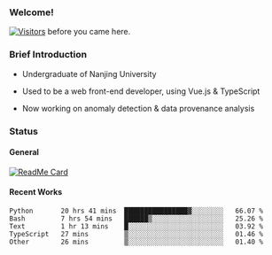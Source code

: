 ### Welcome!

[![Visitors](https://visitor-badge.laobi.icu/badge?page_id=HermitSun.HermitSun)]() before you came here.

### Brief Introduction

- Undergraduate of Nanjing University

- Used to be a web front-end developer, using Vue.js & TypeScript

- Now working on anomaly detection & data provenance analysis

### Status

#### General

[![ReadMe Card](https://github-readme-stats.hermitsun.vercel.app/api?username=HermitSun&count_private=true&show_icons=true)]()

#### Recent Works

<!--START_SECTION:waka-->
```text
Python       20 hrs 41 mins  ████████████████▓░░░░░░░░   66.07 % 
Bash         7 hrs 54 mins   ██████▒░░░░░░░░░░░░░░░░░░   25.26 % 
Text         1 hr 13 mins    █░░░░░░░░░░░░░░░░░░░░░░░░   03.92 % 
TypeScript   27 mins         ▒░░░░░░░░░░░░░░░░░░░░░░░░   01.46 % 
Other        26 mins         ▒░░░░░░░░░░░░░░░░░░░░░░░░   01.40 % 
```
<!--END_SECTION:waka-->
